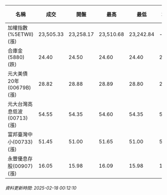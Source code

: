 | 名稱 | 成交 | 開盤 | 最高 | 最低 | 均價 | 成交金額(億) | 昨收 | 漲跌幅 | 漲跌 | 總量 | 昨量 | 振幅 |
| -------- | -------- | -------- | -------- |-------- | -------- | -------- |-------- |-------- |-------- | -------- | -------- |-------- |
|加權指數(%5ETWII) (漲)|23,505.33|23,258.17|23,510.68|23,242.84|-|3,641.88|23,152.61|1.52%|352.72|7,302,563|0|1.16%|
|合庫金(5880) (跌)|24.40|24.50|24.60|24.40|24.50|2.30|24.45|0.20%|0.05|9,388|7,417|0.82%|
|元大美債20年(00679B) (漲)|28.82|28.88|28.89|28.80|28.84|11.30|28.81|0.03%|0.01|39,165|49,221|0.31%|
|元大台灣高息低波(00713) (漲)|54.55|54.35|54.60|54.35|54.51|5.77|54.15|0.74%|0.40|10,583|9,528|0.46%|
|富邦臺灣中小(00733) (漲)|51.45|51.00|51.65|51.00|51.53|0.626|50.70|1.48%|0.75|1,214|1,637|1.28%|
|永豐優息存股(00907) (漲)|16.05|15.98|16.09|15.98|16.05|0.553|15.91|0.88%|0.14|3,447|3,279|0.69%|
###### 資料更新時間: 2025-02-18 00:12:10